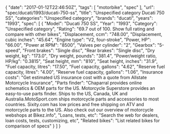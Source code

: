 {
    "date": "2017-01-12T22:46:50Z",
    "tags": [
        "motorbike",
        "spec"
    ],
    "url": "spec\/ducati\/1993\/ducati-750-ss",
    "title": "Unspecified category Ducati 750 SS",
    "categories": "Unspecified category",
    "brands": "ducati",
    "years": "1993",
    "spec": [
        {
            "Model": "Ducati 750 SS",
            "Year": "1993",
            "Category": "Unspecified category",
            "Rating": "69.7 out of 100. Show full rating and compare with other bikes",
            "Displacement, ccm": "748.00",
            "Displacement, cubic inches": "45.64",
            "Engine type": "V2, four-stroke",
            "Power, HP": "66.00",
            "Power at RPM": "8500",
            "Valves per cylinder": "2",
            "Gearbox": "5-speed",
            "Front brakes": "Single disc",
            "Rear brakes": "Single disc",
            "Dry weight, kg": "173.0",
            "Dry weight, pounds": "381.4",
            "Power\/weight ratio, HP\/kg": "0.3815",
            "Seat height, mm": "810",
            "Seat height, inches": "31.9",
            "Fuel capacity, litres": "17.50",
            "Fuel capacity, gallons": "4.62",
            "Reserve fuel capacity, litres": "4.00",
            "Reserve fuel capacity, gallons": "1.06",
            "Insurance costs": "Get estimated US insurance cost with a quote from Allstate Motorcycle Insurance",
            "Parts finder": "Chaparral provides online schematics & OEM parts for the US.   Motorcycle Superstore provides an easy-to-use parts finder. Ships to the US, Canada, UK and Australia.MotoSport.com ships motorcycle parts and accessories to most countries.    Sixity.com has low prices and free shipping on ATV and motorcycle parts to the US. Also check out our overview of motorcycle webshops at Bikez.info",
            "Loans, tests, etc": "Search the web for dealers, loan costs, tests, customizing, etc",
            "Related bikes": "List related bikes for comparison of specs"
        }
    ]
}